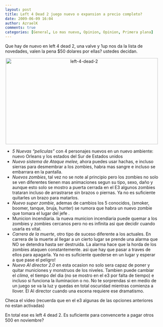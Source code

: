 ```yaml
---
layout: post
title: Left 4 Dead 2 juego nuevo o expansion a precio completo?
date: 2009-06-09 16:04
author: AzraelK
comments: true
categories: [General, Lo mas nuevo, Opinion, Opinion, Primera plana]
---
```

<p>Que hay de nuevo en left 4 dead 2, una valve y 1up nos da la lista de novedades, valen la pena $50 dolares por ellas? ustedes decidan.</p>
<p style="text-align:center"><img title="left-4-dead-2" src="http://www.theultrageeks.com/ug3/../wordpress25/wp-content/themes/mimbo2.2/images/left-4-dead-2.jpg" alt="left-4-dead-2" width="500" height="283"></p>
<ul>
<li><em>5 Nuevas “peliculas”</em> con 4 personajes nuevos en un nuevo ambiente: nuevo Orleans y los estados del Sur de Estados unidos</li>
<li><em>Nuevo sistema de Ataque melee,</em> ahora puedes usar hachas, e incluso sierras para desmembrar a los zombies, habra mas sangre e incluso se embarrara en la pantalla.</li>
<li><em>Nuevos zombies</em>, tal vez no se note al principio pero los zombies no solo se ven diferentes tienen mas animaciones segun su tipo, sexo, daño y aunque esto solo se mostro a puerta cerrada en el E3 algunos zombies trataran incluso de arrastrarse sin brazos o piernas. Ya no es suficiente quitarles un brazo para matarlos.</li>
<li><em>Nuevo super zombie</em>, ademas de cambios los 5 conocidos, (smoker, boomer, tanque, bruja, hunter) se rumora que habra un nuevo zombie que tomara el lugar del jefe .</li>
<li>Municion incendiaria. la nueva municion incendiaria puede quemar a los zombies y zombies cercanos pero no es infinita asi que decidir cuando usarla es vital.</li>
<li><em>Carrera de la muerte</em>, otro tipo de suceso diferente a los actuales. En carrera de la muerte al llegar a un cierto lugar se prende una alarma que NO se detendra hasta ser destruida. La alarma hace que la horda de los zombies ataquen constantemente. asi que hay que pasar a traves de ellos para apagarla. Ya no es suficiente quederse en un lugar y esperar a que pase el peligro!</li>
<li><em>Nuevo AI director 2.0</em> en esta ocasion no solo sera capaz de poner y quitar municiones y monstruos de los niveles. Tambien puede cambiar el <em>clima</em>, el tiempo del dia (no se mostro en el e3 por falta de tiempo) e incluso si funciona la iluminacion o no. No te sorprendas si en medio de un juego se va la luz y quedas en total oscuridad mientras comienza a llover. El AI director cuando una escena requiere ese dramatismo.</li>
</ul>
<p>Checa el video (recuerda que en el e3 algunas de las opciones anteriores no estan activadas)</p>
<p></p>
<p>En total ese es left 4 dead 2. Es suficiente para convencerte a pagar otros 500 en noviembre?</p>
